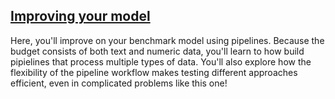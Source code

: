 ## [Improving your model](https://campus.datacamp.com/courses/case-study-school-budgeting-with-machine-learning-in-python/improving-your-model)

Here, you'll improve on your benchmark model using pipelines. Because the budget consists of both text and numeric data, you'll learn to how build pipielines that process multiple types of data. You'll also explore how the flexibility of the pipeline workflow makes testing different approaches efficient, even in complicated problems like this one!

<br>